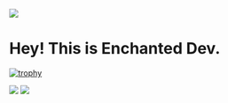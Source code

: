 ![](https://komarev.com/ghpvc/?username=enchanteddev)

# Hey! This is Enchanted Dev.
[![trophy](https://github-profile-trophy.vercel.app/?username=enchanteddev&theme=onedark)](https://github.com/ryo-ma/github-profile-trophy)

![](https://vignette.wikia.nocookie.net/minecraft/images/c/ca/Enchantment_Table.png/revision/latest?cb=20111012173932)
![](https://minecraft.wiki/images/Desert_Librarian.png?3f416)
